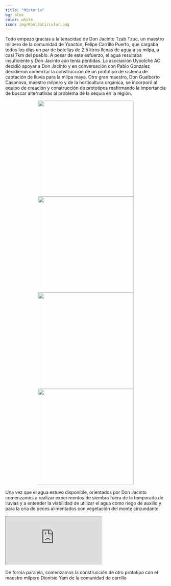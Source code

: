 ```yaml
---
title: "Historia"
bg: blue
color: white
icon: img/KoolJaCircular.png
---
```


Todo empezó gracias a la tenacidad de Don Jacinto Tzab Tzuc, un maestro milpero de la comunidad de Yoactún, Felipe Carrillo Puerto, que cargaba todos los días un par de botellas de 2.5 litros llenas de agua a su milpa, a casi 7km del pueblo. A pesar de este esfuerzo, el agua resultaba insuficiente y Don Jacinto aún tenía pérdidas. La asociación Uyoolché AC decidió apoyar a Don Jacinto y en conversación con Pablo Gonzalez decidieron comenzar la construcción de un prototipo de sistema de captación de lluvia para la milpa maya. Otro gran maestro, Don Gualberto Casanova, maestro milpero y de la horticultura orgánica, se incorporó al equipo de creación y construcción de prototipos reafirmando la importancia de buscar alternativas al problema de la sequía en la región.

<div style="text-align: center">
<a>
   <img class="" alt="" src="{{ site.baseurl }}/img/DonJasBotellas.jpg" style="height: 300px;">
</a>
</div>


<div style="text-align: center">
<a>
   <img class="" alt="" src="{{ site.baseurl }}/img/DonJasCargando.jpg" style="height: 300px;">
</a>

<a>
   <img class="" alt="" src="{{ site.baseurl }}/img/DonJasKoolJa.jpg" style="height: 300px;">
</a>

<a>
   <img class="" alt="" src="{{ site.baseurl }}/img/DonJasAgua.jpeg" style="height: 300px;">
</a>

</div>

Una vez que el agua estuvo disponible, orientados por Don Jacinto comenzamos a realizar experimentos de siembra fuera de la temporada de lluvias y a entender la viabilidad de utilizar el agua como riego de auxilio y para la cría de peces alimentados con vegetación del monte circundante. 

<div class="icontain">
  <iframe src="https://www.youtube.com/embed/jC94S9MTl1Y" allow="accelerometer; autoplay" allowfullscreen></iframe>
</div>

De forma paralela, comenzamos la construcción de otro prototipo con el maestro milpero Dionisio Yam de la comunidad de carrillo 

